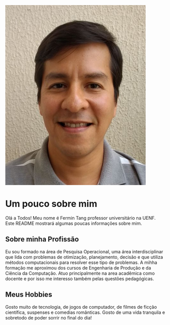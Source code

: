 ![headshot](Foto_Fermin-Tang_Perfil.jpg)
# Um pouco sobre mim
Olá a Todos! Meu nome é Fermin Tang professor universitário na UENF. Este README mostrará algumas poucas informações sobre mim.

## Sobre minha Profissão
Eu sou formado na área de Pesquisa Operacional, uma área interdisciplinar que lida com problemas de otimização, planejamento, decisão e que utiliza métodos computacionais para resolver esse tipo de problemas. A mihha formação me aproximou dos cursos de Engenharia de Produção e da Ciência da Computação. Atuo principalmente na area acadêmica como docente e por isso me interesso também pelas questões pedagógicas.

## Meus Hobbies
Gosto muito de tecnologia, de jogos de computador, de filmes de ficção científica, suspenses e comedias românticas. Gosto de uma vida tranquila e sobretodo de poder sorrir no final do dia!
